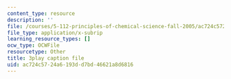 ```yaml
---
content_type: resource
description: ''
file: /courses/5-112-principles-of-chemical-science-fall-2005/ac724c5724a6193dd7bd46621a8d6816_M8QoJojEklw.srt
file_type: application/x-subrip
learning_resource_types: []
ocw_type: OCWFile
resourcetype: Other
title: 3play caption file
uid: ac724c57-24a6-193d-d7bd-46621a8d6816
---
```


